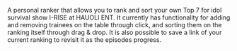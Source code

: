 A personal ranker that allows you to rank and sort your own Top 7 for idol survival show I-RISE at HAUOLI ENT. It currently has functionality for adding and removing trainees on the table through click, and sorting them on the ranking itself through drag & drop. It is also possible to save a link of your current ranking to revisit it as the episodes progress. 


